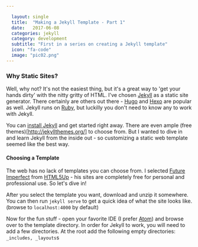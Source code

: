 ```yaml
---

  layout: single
  title:  "Making a Jekyll Template - Part 1"
  date:   2017-06-08
  categories: jekyll
  category: development
  subtitle: "First in a series on creating a Jekyll template"
  icon: "fa-code"
  image: "pic02.png"
---
```


### Why Static Sites?

Well, why not? It's not the easiest thing, but it's a great way to 'get your hands dirty' with the nitty gritty of HTML. I've chosen [Jekyll](https://jekyllrb.com/) as a static site generator. There certainly are others out there - [Hugo](http://gohugo.io/) and [Hexo](https://hexo.io/) are popular as well. Jekyll runs on [Ruby](https://www.ruby-lang.org/en/), but luckilly you don't need to know any to work with Jekyll.

You can [install Jekyll](http://jekyllrb.com/docs/installation/) and get started right away. There are even ample (free themes)[http://jekyllthemes.org/] to choose from. But I wanted to dive in and learn Jekyll from the inside out - so customizing a static web template seemed like the best way.

#### Choosing a Template

The web has no lack of templates you can choose from. I selected [Future Imperfect](https://html5up.net/future-imperfect) from [HTML5Up](https://html5up.net/) - his sites are completely free for personal and professional use. So let's dive in!

After you select the template you want, download and unzip it somewhere. You can then run `jekyll serve` to get a quick idea of what the site looks like. (browse to `localhost:4000` by default)

Now for the fun stuff - open your favorite IDE (I prefer [Atom](https://atom.io/)) and browse over to the template directory. In order for Jekyll to work, you will need to add a few directories. At the root add the following empty directories: `_includes, _layouts`s
